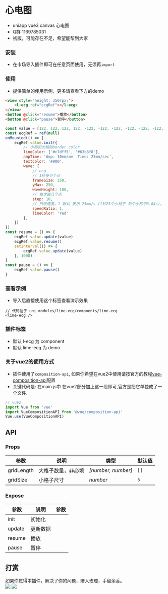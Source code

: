# 心电图
- uniapp vue3 canvas 心电图
- Q群 1169785031
- 初版，可能存在不足，希望能帮到大家

### 安装
- 在市场导入插件即可在任意页面使用，无须再`import`

### 使用
- 提供简单的使用示例，更多请查看下方的demo

```html
<view style="height: 350rpx;">
	<l-ecg ref="ecgRef"></l-ecg>
</view>
<button @click="resume">播放</button>
<button @click="pause">暂停</button>
```
```js
const value = [122, 122, 122, 122, -122, -122, -122, -122, -122, -122, -122, -122, -122, -122, 122, 122, 122, 123, 125, 127, 130, 133, 135, 137, 138, 139, 140, 140, 139, 138, 136, 134, 130, 127, 125, 124, 123, 122, 122, 122, 122, 122, 122, 122, 122, 122, 122, 122, 122, 122, 122, 122, 122, 122, 122, 122, 121, 119, 116, 113, 111, 132, 151, 171, 190, 210, 229, 210, 190, 171, 151, 132, 112, 114, 117, 120, 122, 122, 122, 122, 122, 122, 122, 122, 122, 122, 122, 122, 122, 122, 122, 122, 122, 122, 122, 122, 122, 122, 122, 122, 122, 122, 122, 122, 122, 122, 123, 124, 124, 126, 128, 131, 133, 134, 136, 140, 143, 144, 146, 149, 150, 152, 153, 153, 154, 155, 156, 157, 156, 155, 153, 153, 152, 150, 149, 146, 145, 142, 138, 135, 133, 129, 127, 124, 123, 122, 122, 122, 122, 122, 122, 122, 122, 122, 122, 122, 122, 122, 122, 122, 122, 122, 122, 122, 122, 122, 122, 122, 122, 122, 122, 122, 122, 122, 122, 122, 122, 122, 122, 122, 122, 122, 122, 122, 122, 122, 122, 122, 122, 122, 122, 122, 122, 122, 122, 122, 122, 122, 122, 122, 122, 122, 122, 122, 122, 122, 122, 122, 122, 122, 122, 122, 122, 122, 122, 122, 122, 122, 122, 122, 122, 122, 122, 122, 122, 122, 122, 122, 122, 122, 122, 122, 122, 122, 122, 122, 122, 122, 122, 122, 122, 122, 122, 122, 122, 122, 122, 122, 122, 122]
const ecgRef = ref(null)
onMounted(() => {
	ecgRef.value.init({
		// 小格和大格的border color
		lineColor: ['#c7dff5', '#63b3f8'],
		ampTime: 'Amp: 10mm/mv  Time: 25mm/sec',
		textColor: '#000',
		wave: {
			// ecg
			// 1秒多少个点
			frameSize: 250,
			yMax: 250,
			waveHeight: 100,
			// 每次画几个点
			step: 10,
			// 扫纸速度，1 默认 表示 25mm/s (1秒25个小格子 每个小格子0.04s)。 0.5表示扫纸速度为 12.5mm/s。2表示扫纸速度为 50mm/s。
			speedRatio: 1,
			lineColor: 'red'
		},
	})
})
const resume = () => {
	ecgRef.value.update(value)
	ecgRef.value.resume()
	setInterval(() => {
		ecgRef.value.update(value)
	}, 1000)
}
const pause = () => {
	ecgRef.value.pause()
}
```


### 查看示例
- 导入后直接使用这个标签查看演示效果

```vue
// 代码位于 uni_modules/lime-ecg/compoents/lime-ecg
<lime-ecg />
```



### 插件标签
- 默认 l-ecg 为 component
- 默认 lime-ecg 为 demo


### 关于vue2的使用方式
- 插件使用了`composition-api`, 如果你希望在vue2中使用请按官方的教程[vue-composition-api](https://uniapp.dcloud.net.cn/tutorial/vue-composition-api.html)配置
- 关键代码是: 在main.js中 在vue2部分加上这一段即可,官方是把它单独成了一个文件.
```js
// vue2
import Vue from 'vue'
import VueCompositionAPI from '@vue/composition-api'
Vue.use(VueCompositionAPI)
```

## API

### Props

| 参数                       | 说明                                                         | 类型             | 默认值       |
| --------------------------| ------------------------------------------------------------ | ---------------- | ------------ |
| gridLength                | 大格子数量，非必填                                                      | <em>[number, number]</em>  | `[]`     |
| gridSize                    | 小格子尺寸                  | <em>number</em>  | `5` |

### Expose
| 参数                       | 说明                                                         | 参数             | 
| --------------------------| ------------------------------------------------------------ | ---------------- |
| init              		| 初始化  |  | 
| update             		| 更新数据  |  | 
| resume             		| 播放  |  | 
| pause             		| 暂停  |  | 



## 打赏

如果你觉得本插件，解决了你的问题，赠人玫瑰，手留余香。  
![](https://testingcf.jsdelivr.net/gh/liangei/image@1.9/alipay.png)
![](https://testingcf.jsdelivr.net/gh/liangei/image@1.9/wpay.png)